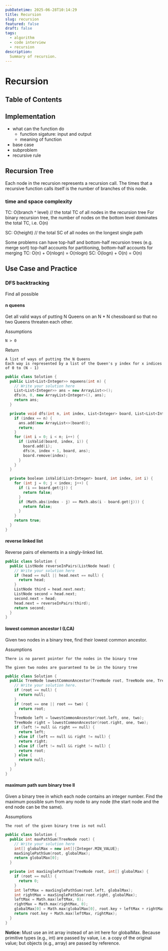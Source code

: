 ```yaml
---
pubDatetime: 2025-06-28T10:14:29
title: Recursion
slug: recursion
featured: false
draft: false
tags:
  - algorithm
  - code interview
  - recursion
description:
  Summary of recursion. 
---
```


# Recursion

## Table of Contents

## Implementation

- what can the function do
  - function sigature: input and output
  - meaning of function
- base case
- subproblem
- recursive rule

## Recursion Tree

Each node in the recursion represents a recursion call.
The times that a recursive function calls itself is the number of branches of this node.

### time and space complexity

TC: O(branch ^ level)
// the total TC of all nodes in the recursion tree
For binary recursion tree, the number of nodes on the bottom level dominates the total TC, i.e. O(n)

SC: O(height)
// the total SC of all nodes on the longest single path

Some problems can have top-half and bottom-half recursion trees (e.g. merge sort)
top-half accounts for partitioning, bottom-half accounts for merging
TC: O(n) + O(nlogn) = O(nlogn)
SC: O(logn) + O(n) = O(n)

## Use Case and Practice

### DFS backtracking

Find all possible

#### n queens

Get all valid ways of putting N Queens on an N * N chessboard so that no two Queens threaten each other.

Assumptions

    N > 0

Return

    A list of ways of putting the N Queens
    Each way is represented by a list of the Queen's y index for x indices of 0 to (N - 1)

```cpp
public class Solution {
  public List<List<Integer>> nqueens(int n) {
    // Write your solution here
    List<List<Integer>> ans = new ArrayList<>();
    dfs(n, 0, new ArrayList<Integer>(), ans);
    return ans;
  }

  private void dfs(int n, int index, List<Integer> board, List<List<Integer>> ans) {
    if (index == n) {
      ans.add(new ArrayList<>(board));
      return;
    }
    for (int i = 0; i < n; i++) {
      if (isValid(board, index, i)) {
        board.add(i);
        dfs(n, index + 1, board, ans);
        board.remove(index);
      }
    }
  }

  private boolean isValid(List<Integer> board, int index, int i) {
    for (int j = 0; j < index; j++) {
      if (i == board.get(j)) {
        return false;
      }
      if (Math.abs(index - j) == Math.abs(i - board.get(j))) {
        return false;
      }
    }
    return true;
  }
}
```

#### reverse linked list

Reverse pairs of elements in a singly-linked list.

```cpp
public class Solution {
  public ListNode reverseInPairs(ListNode head) {
    // Write your solution here
    if (head == null || head.next == null) {
      return head;
    }
    ListNode third = head.next.next;
    ListNode second = head.next;
    second.next = head;
    head.next = reverseInPairs(third);
    return second;
  }
}
```

#### lowest common ancestor I (LCA)

Given two nodes in a binary tree, find their lowest common ancestor.

Assumptions

    There is no parent pointer for the nodes in the binary tree

    The given two nodes are guaranteed to be in the binary tree

```cpp
public class Solution {
  public TreeNode lowestCommonAncestor(TreeNode root, TreeNode one, TreeNode two) {
    // Write your solution here.
    if (root == null) {
      return null;
    }
    if (root == one || root == two) {
      return root;
    }
    TreeNode left = lowestCommonAncestor(root.left, one, two);
    TreeNode right = lowestCommonAncestor(root.right, one, two);
    if (left != null && right == null) {
      return left;
    } else if (left == null && right != null) {
      return right;
    } else if (left != null && right != null) {
      return root;
    } else {
      return null;
    }
  }
}
```

#### maximum path sum binary tree II

Given a binary tree in which each node contains an integer number. Find the maximum possible sum from any node to any node (the start node and the end node can be the same). 

Assumptions

    The root of the given binary tree is not null

```cpp
public class Solution {
  public int maxPathSum(TreeNode root) {
    // Write your solution here
    int[] globalMax = new int[]{Integer.MIN_VALUE};
    maxSinglePathSum(root, globalMax);
    return globalMax[0];
  }

  private int maxSinglePathSum(TreeNode root, int[] globalMax) {
    if (root == null) {
      return 0;
    }
    int leftMax = maxSinglePathSum(root.left, globalMax);
    int rightMax = maxSinglePathSum(root.right, globalMax);
    leftMax = Math.max(leftMax, 0);
    rightMax = Math.max(rightMax, 0);
    globalMax[0] = Math.max(globalMax[0], root.key + leftMax + rightMax);
    return root.key + Math.max(leftMax, rightMax);
  }
}
```

**Notice:** Must use an int array instead of an int here for globalMax. 
Because primitive types (e.g., int) are passed by value, i.e. a copy of the original value; 
but objects (e.g., array) are passed by reference.
